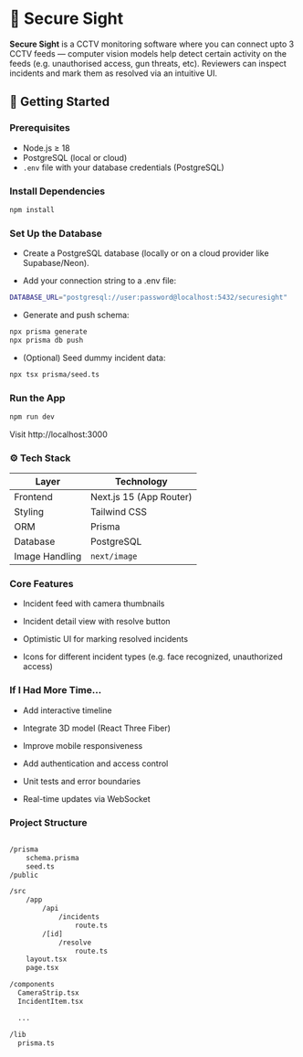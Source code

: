 # 🔐 Secure Sight

**Secure Sight** is a CCTV monitoring software where you can connect upto 3 CCTV feeds — computer vision models help detect certain activity on the feeds (e.g. unauthorised access, gun threats, etc). Reviewers can inspect incidents and mark them as resolved via an intuitive UI.

## 🚀 Getting Started

### Prerequisites

- Node.js ≥ 18
- PostgreSQL (local or cloud)
- `.env` file with your database credentials (PostgreSQL)

### Install Dependencies

```bash
npm install
```

### Set Up the Database

- Create a PostgreSQL database (locally or on a cloud provider like Supabase/Neon).

- Add your connection string to a .env file:

```bash
DATABASE_URL="postgresql://user:password@localhost:5432/securesight"
```

- Generate and push schema:

```bash
npx prisma generate
npx prisma db push
```

- (Optional) Seed dummy incident data:

```bash
npx tsx prisma/seed.ts
```

### Run the App

```bash
npm run dev
```

Visit http://localhost:3000

### ⚙️ Tech Stack

| Layer          | Technology              |
| -------------- | ----------------------- |
| Frontend       | Next.js 15 (App Router) |
| Styling        | Tailwind CSS            |
| ORM            | Prisma                  |
| Database       | PostgreSQL              |
| Image Handling | `next/image`            |

### Core Features

- Incident feed with camera thumbnails

- Incident detail view with resolve button

- Optimistic UI for marking resolved incidents

- Icons for different incident types (e.g. face recognized, unauthorized access)

### If I Had More Time...

- Add interactive timeline

- Integrate 3D model (React Three Fiber)

- Improve mobile responsiveness

- Add authentication and access control

- Unit tests and error boundaries

- Real-time updates via WebSocket

### Project Structure

```bash

/prisma
    schema.prisma
    seed.ts
/public

/src
    /app
        /api
            /incidents
                route.ts
        /[id]
            /resolve
                route.ts
    layout.tsx
    page.tsx

/components
  CameraStrip.tsx
  IncidentItem.tsx

  ...

/lib
  prisma.ts
```
